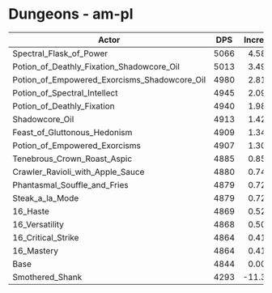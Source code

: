 # Dungeons - am-pl
| Actor | DPS | Increase |
|---|:---:|:---:|
|Spectral_Flask_of_Power|5066|4.58%|
|Potion_of_Deathly_Fixation_Shadowcore_Oil|5013|3.49%|
|Potion_of_Empowered_Exorcisms_Shadowcore_Oil|4980|2.81%|
|Potion_of_Spectral_Intellect|4945|2.09%|
|Potion_of_Deathly_Fixation|4940|1.98%|
|Shadowcore_Oil|4913|1.42%|
|Feast_of_Gluttonous_Hedonism|4909|1.34%|
|Potion_of_Empowered_Exorcisms|4907|1.30%|
|Tenebrous_Crown_Roast_Aspic|4885|0.85%|
|Crawler_Ravioli_with_Apple_Sauce|4880|0.74%|
|Phantasmal_Souffle_and_Fries|4879|0.72%|
|Steak_a_la_Mode|4879|0.72%|
|16_Haste|4869|0.52%|
|16_Versatility|4868|0.50%|
|16_Critical_Strike|4864|0.41%|
|16_Mastery|4864|0.41%|
|Base|4844|0.00%|
|Smothered_Shank|4293|-11.37%|
